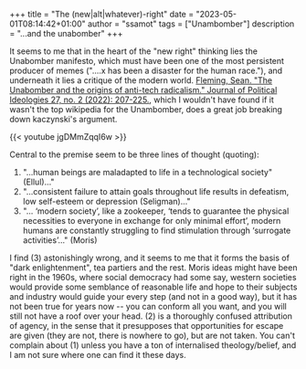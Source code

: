 +++
title = "The (new|alt|whatever)-right"
date = "2023-05-01T08:14:42+01:00"
author = "ssamot"
tags = ["Unambomber"]
description = "...and the unabomber"
+++

It seems to me that in the heart of the "new right" thinking lies the Unabomber manifesto, which must have been one of the most persistent producer of memes ("....x has been a disaster for the human race."), and underneath it lies a critique of the modern world. [Fleming, Sean. "The Unabomber and the origins of anti-tech radicalism." Journal of Political Ideologies 27, no. 2 (2022): 207-225.](https://www.tandfonline.com/doi/full/10.1080/13569317.2021.1921940), which I wouldn't have found if it wasn't the top wikipedia for the Unambomber, does a great job breaking down kaczynski's argument. 

{{< youtube jgDMmZqqI6w >}}


Central to the premise seem to be three lines of thought (quoting):

1. "...human beings are maladapted to life in a technological society" (Ellul)..."
2. "...consistent failure to attain goals throughout life results in defeatism, low self-esteem or depression (Seligman)..."
3. "... ‘modern society’, like a zookeeper, ‘tends to guarantee the physical necessities to everyone in exchange for only minimal effort’, modern humans are constantly struggling to find stimulation through ‘surrogate activities’..." (Moris)

I find (3) astonishingly wrong, and it seems to me that it forms the basis of "dark enlightenment", tea partiers and the rest. Moris ideas might have been right in the 1960s, where social democracy had some say, western societies would provide some semblance of reasonable life and hope to their subjects and industry would guide your every step (and not in a good way), but it has not been true for years now -- you can conform all you want, and you will still not have a roof over your head. (2) is a thoroughly confused attribution of agency, in the sense that it presupposes that opportunities for escape are given (they are not, there is nowhere to go), but are not taken.  You can't complain about (1) unless you have a ton of internalised theology/belief, and I am not sure where one can find it these days. 